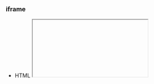 ### iframe
- HTML <iframe> 은 중첩된 브라우저를 나타내는 요소로, 현재 문서 안에 다른 HTML 페이지를 삽입할 수 있게 해줌
- 삽입된 Browsing context(탭이나 프레임)은 각각의 세션을 가짐
- HTML5 이전에도 이후에도 <iframe>을 사용하지 않는 것을 권고
- 페이지의 파편화 문제 발생 가능 (검색 엔진 등록 시 frameset 뿐만 아니라 메뉴용 페이지, 콘텐츠용 페이지 까지 함께 크롤링)
```html
<iframe src="삽입할페이지주소" width="너비" height="높이"></iframe>
```
